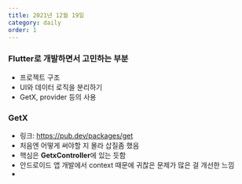 ```yaml
---
title: 2021년 12월 19일
category: daily
order: 1
---
```


### Flutter로 개발하면서 고민하는 부분
- 프로젝트 구조
- UI와 데이터 로직을 분리하기
- GetX, provider 등의 사용

### GetX
- 링크: https://pub.dev/packages/get
- 처음엔 어떻게 써야할 지 몰라 삽질좀 했음
- 핵심은 **GetxController**에 있는 듯함
- 안드로이드 앱 개발에서 context 때문에 귀찮은 문제가 많은 걸 개선한 느낌
- 
